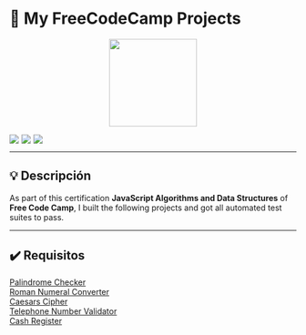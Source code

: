 # 🔏 My FreeCodeCamp Projects
<p align="center" style="display: flex;align-items:center;justify-content:space-around">
    <img width="154" heigth="300" src="https://i.imgur.com/xmt7V3R.png">
</p>

<div align="center" style="display: flex;gap:5px">
    <img src="https://img.shields.io/badge/JavaScript-5A5A5A?logo=javascript&logoColor=yelllow"/>
    <img src="https://img.shields.io/badge/HTML-5A5A5A?logo=html5" />
    <img src="https://img.shields.io/badge/CSS-5A5A5A?logo=css3&logoColor=01A3D8" />
</div>

---

## 💡 Descripción

As part of this certification **JavaScript Algorithms and Data Structures** of **Free Code Camp**, I built the following projects and got all automated test suites to pass.

---

## ✔️ Requisitos
<a href="https://www.freecodecamp.org/learn/javascript-algorithms-and-data-structures/javascript-algorithms-and-data-structures-projects/palindrome-checker">Palindrome Checker</a><br>
<a href="https://www.freecodecamp.org/learn/javascript-algorithms-and-data-structures/javascript-algorithms-and-data-structures-projects/roman-numeral-converter">Roman Numeral Converter</a><br>
<a href="https://www.freecodecamp.org/learn/javascript-algorithms-and-data-structures/javascript-algorithms-and-data-structures-projects/caesars-cipher">Caesars Cipher</a><br>
<a href="https://www.freecodecamp.org/learn/javascript-algorithms-and-data-structures/javascript-algorithms-and-data-structures-projects/telephone-number-validator">Telephone Number Validator</a><br>
<a href="https://www.freecodecamp.org/learn/javascript-algorithms-and-data-structures/javascript-algorithms-and-data-structures-projects/cash-register">Cash Register</a>

```